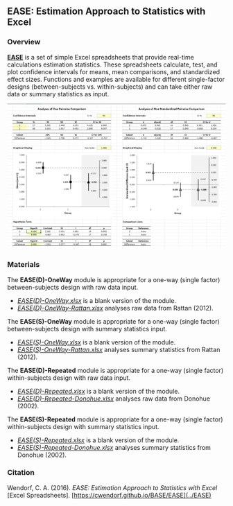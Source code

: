 ## EASE: Estimation Approach to Statistics with Excel

### Overview

[**EASE**](../EASE) is a set of simple Excel spreadsheets that provide real-time calculations estimation statistics. These spreadsheets calculate, test, and plot confidence intervals for means, mean comparisons, and standardized effect sizes. Functions and examples are available for different single-factor designs (between-subjects vs. within-subjects) and can take either raw data or summary statistics as input. 

<p align="center"><kbd><img src="EASE.jpg"></kbd></p>

### Materials

The **EASE(D)-OneWay** module is appropriate for a one-way (single factor) between-subjects design with raw data input.

- [_EASE(D)-OneWay.xlsx_](./EASE(D)-OneWay.xlsx) is a blank version of the module.
- [_EASE(D)-OneWay-Rattan.xlsx_](./EASE(D)-OneWay-Rattan.xlsx) analyses raw data from Rattan (2012).

The **EASE(S)-OneWay** module is appropriate for a one-way (single factor) between-subjects design with summary statistics input.

- [_EASE(S)-OneWay.xlsx_](./EASE(S)-OneWay.xlsx) is a blank version of the module.
- [_EASE(S)-OneWay-Rattan.xlsx_](./EASE(S)-OneWay-Rattan.xlsx) analyses summary statistics from Rattan (2012).

The **EASE(D)-Repeated** module is appropriate for a one-way (single factor) within-subjects design with raw data input.

- [_EASE(D)-Repeated.xlsx_](./EASE(D)-Repeated.xlsx) is a blank version of the module.
- [_EASE(D)-Repeated-Donohue.xlsx_](./EASE(D)-Repeated-Donohue.xlsx) analyses raw data from Donohue (2002).

The **EASE(S)-Repeated** module is appropriate for a one-way (single factor) within-subjects design with summary statistics input.

- [_EASE(S)-Repeated.xlsx_](./EASE(S)-Repeated.xlsx) is a blank version of the module.
- [_EASE(S)-Repeated-Donohue.xlsx_](./EASE(S)-Repeated-Donohue.xlsx) analyses summary statistics from Donohue (2002).

### Citation

Wendorf, C. A. (2016). _EASE: Estimation Approach to Statistics with Excel_ [Excel Spreadsheets]. [https://cwendorf.github.io/BASE/EASE](../EASE)
